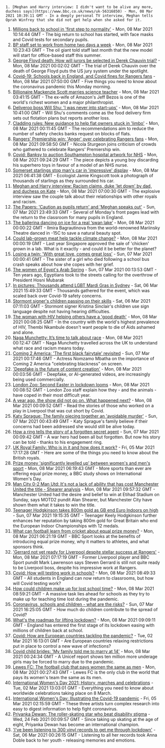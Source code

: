 
    1. [Meghan and Harry interview: I didn't want to be alive any more, duchess says](https://www.bbc.co.uk/news/uk-56316850) - Mon, 08 Mar 2021 10:39:11 GMT - In a deeply personal TV interview, Meghan tells Oprah Winfrey that she did not get help when she asked for it.
1. [Millions back to school in 'first step to normality'](https://www.bbc.co.uk/news/education-56293639) - Mon, 08 Mar 2021 10:14:44 GMT - The big return to school has started, with face masks and Covid tests for secondary pupils.
1. [BP staff set to work from home two days a week](https://www.bbc.co.uk/news/business-56319623) - Mon, 08 Mar 2021 10:23:43 GMT - The oil giant told staff last month that the new model will start for office-based staff this summer.
1. [George Floyd death: How will jurors be selected in Derek Chauvin trial?](https://www.bbc.co.uk/news/world-us-canada-56287265) - Mon, 08 Mar 2021 00:02:02 GMT - The trial of Derek Chauvin over the death of George Floyd puts the US jury system under the spotlight.
1. [Covid-19: Schools back in England, and Covid fines for Rangers fans](https://www.bbc.co.uk/news/uk-56317815) - Mon, 08 Mar 2021 07:50:00 GMT - Five things you need to know about the coronavirus pandemic this Monday morning.
1. [Billionaire Mackenzie Scott marries science teacher](https://www.bbc.co.uk/news/business-56316950) - Mon, 08 Mar 2021 03:41:15 GMT - The ex-wife of Amazon's Jeff Bezos is one of the world's richest women and a major philanthropist.
1. [Deliveroo boss Will Shu: 'I was never into start-ups'](https://www.bbc.co.uk/news/business-56318700) - Mon, 08 Mar 2021 10:41:00 GMT - Will Shu's comments come as the food delivery firm sets out flotation plans but reports another loss.
1. [Cladding rules: New guidance to help flat owners stuck in 'limbo'](https://www.bbc.co.uk/news/business-56315729) - Mon, 08 Mar 2021 00:11:45 GMT - The recommendations aim to reduce the number of safety checks banks request on blocks of flats.
1. [Rangers' Premiership win: 'Anger' over celebrating Rangers fans](https://www.bbc.co.uk/news/uk-scotland-glasgow-west-56312051) - Mon, 08 Mar 2021 09:58:50 GMT - Nicola Sturgeon joins criticism of crowds who gathered to celebrate Rangers' Premiership win.
1. [Covid: Banksy to auction Southampton hospital artwork for NHS](https://www.bbc.co.uk/news/uk-england-hampshire-56319474) - Mon, 08 Mar 2021 09:24:29 GMT - The piece depicts a young boy discarding his superhero toys in favour of a model of an NHS nurse.
1. [Somerset starlings stop man's car in 'impressive' display](https://www.bbc.co.uk/news/uk-england-somerset-56313026) - Mon, 08 Mar 2021 06:41:38 GMT - Ecologist Jamie Kingscott took a photograph of thousands of starlings as they surrounded his car.
1. [Meghan and Harry interview: Racism claims, duke 'let down' by dad, and duchess on Kate](https://www.bbc.co.uk/news/uk-56316659) - Mon, 08 Mar 2021 07:00:30 GMT - The explosive interview saw the couple talk about their relationships with other royals and racism.
1. [The Papers: 'Caution as pupils return' and 'Meghan speaks out'](https://www.bbc.co.uk/news/blogs-the-papers-56316429) - Sun, 07 Mar 2021 23:49:33 GMT - Several of Monday's front pages lead with the return to the classroom for many pupils in England.
1. [The ballerina dancing on ice for a real ‘swan lake’](https://www.bbc.co.uk/news/world-europe-56300514) - Mon, 08 Mar 2021 00:00:22 GMT - Ilmira Bagrautinova from the world-renowned Mariinsky Theatre danced in -15C to save a natural beauty spot.
1. [Could lab-grown meat help tackle climate change?](https://www.bbc.co.uk/news/science-environment-56294169) - Mon, 08 Mar 2021 00:00:19 GMT - Last year Singapore approved the sale of 'chicken' grown in a lab. What is it exactly - and could it be better for the planet?
1. [Losing a twin: 'With great love, comes great loss’](https://www.bbc.co.uk/news/uk-northern-ireland-56264812) - Sun, 07 Mar 2021 00:00:41 GMT - The sister of a girl who died following a school bus crash speaks about how she copes with her grief.
1. [The women of Egypt's Arab Spring](https://www.bbc.co.uk/news/stories-56195248) - Sun, 07 Mar 2021 00:13:53 GMT - Ten years ago, Egyptians took to the streets calling for the overthrow of President Hosni Mubarak
1. [In pictures: Thousands attend LGBT Mardi Gras in Sydney](https://www.bbc.co.uk/news/world-australia-56307356) - Sat, 06 Mar 2021 15:49:33 GMT - Thousands gathered for the event, which was scaled back over Covid-19 safety concerns.
1. [Stormont signer's children passing on their skills](https://www.bbc.co.uk/news/uk-northern-ireland-56266968) - Sat, 06 Mar 2021 07:11:03 GMT - Stormont signer Kristina Sinclair's children use sign language despite not having hearing difficulties.
1. [The woman with HIV helping others have a 'good death'](https://www.bbc.co.uk/news/stories-56282751) - Mon, 08 Mar 2021 00:08:25 GMT - In the country with the world's highest prevalence of HIV, Thembi Nkambule doesn't want people to die of Aids ashamed and alone.
1. [Naga Munchetty: It’s time to talk about race](https://www.bbc.co.uk/news/stories-56253480) - Mon, 08 Mar 2021 00:12:47 GMT - Naga Munchetty travelled across the UK to understand what race and racism means today.
1. [Coming 2 America: 'The first black fairytale' revisited](https://www.bbc.co.uk/news/entertainment-arts-56281904) - Sun, 07 Mar 2021 00:17:46 GMT - Actress Nomzamo Mbatha on the importance of Coming 2 America "celebrating blackness" on screen.
1. ['Deepfake is the future of content creation'](https://www.bbc.co.uk/news/business-56278411) - Mon, 08 Mar 2021 00:03:56 GMT - Deepfake, or AI-generated videos, are increasingly being used commercially.
1. [London Zoo: Second Easter in lockdown looms](https://www.bbc.co.uk/news/uk-england-london-56217098) - Mon, 08 Mar 2021 00:08:52 GMT - London Zoo staff explain how they - and the animals - have coped in their most difficult year.
1. [A year ago, the show did not go on. What happened next?](https://www.bbc.co.uk/news/entertainment-arts-56153030) - Mon, 08 Mar 2021 00:09:52 GMT - Read the stories of those who worked on a play in Liverpool that was cut short by Covid.
1. [Katy Sprague: The family piecing together an 'avoidable murder'](https://www.bbc.co.uk/news/uk-england-cambridgeshire-56216488) - Sun, 07 Mar 2021 00:43:49 GMT - Katy Sprague's family believe if their concerns had been addressed she would still be alive today.
1. [How a ring tells the story of a forgotten secret agent](https://www.bbc.co.uk/news/stories-56215177) - Sun, 07 Mar 2021 00:09:42 GMT - A war hero had been all but forgotten. But now his story can be told - thanks to his engagement ring.
1. [UK Royal Family: Who is in it and how does it work?](https://www.bbc.co.uk/news/uk-56201331) - Fri, 05 Mar 2021 17:17:28 GMT - Here are some of the things you need to know about the British royals.
1. [Prize money 'significantly levelled up' between women's and men's sport](https://www.bbc.co.uk/sport/56184881) - Mon, 08 Mar 2021 06:19:43 GMT - More sports than ever are offering equal prize money, a BBC study shows on International Women's Day.
1. [Man City 0-2 Man Utd: It's not a lack of ability that has cost Manchester United the title - Shearer analysis](https://www.bbc.co.uk/sport/football/56314375) - Mon, 08 Mar 2021 09:57:32 GMT - Manchester United had the desire and belief to win at Etihad Stadium on Sunday, says MOTD2 pundit Alan Shearer, but Manchester City have shown them what it takes to win the title.
1. [Teenager Hodgkinson takes 800m gold as GB end Euro Indoors on high](https://www.bbc.co.uk/sport/athletics/56314513) - Sun, 07 Mar 2021 19:15:35 GMT - Teenager Keely Hodgkinson further enhances her reputation by taking 800m gold for Great Britain who end the European Indoor Championships with 12 medals.
1. [What can football learn from cricket about equal prize money?](https://www.bbc.co.uk/sport/56240686) - Mon, 08 Mar 2021 06:21:19 GMT - BBC Sport looks at the benefits of introducing equal prize money, why it matters to athletes, and what sponsors think.
1. ['Gerrard not yet ready for Liverpool despite stellar success at Rangers'](https://www.bbc.co.uk/sport/football/56306936) - Mon, 08 Mar 2021 07:17:19 GMT - Former Liverpool player and BBC Sport pundit Mark Lawrenson says Steven Gerrard is still not quite ready to be Liverpool boss, despite his impressive work at Rangers.
1. [Covid: How will testing work in schools?](https://www.bbc.co.uk/news/education-51643556) - Mon, 08 Mar 2021 08:49:33 GMT - All students in England can now return to classrooms, but how will Covid testing work?
1. [How could children make up for lost school time?](https://www.bbc.co.uk/news/explainers-55938837) - Mon, 08 Mar 2021 08:59:21 GMT - A massive task lies ahead for schools as they try to make up for teaching time lost during the pandemic.
1. [Coronavirus, schools and children - what are the risks?](https://www.bbc.co.uk/news/health-52003804) - Sun, 07 Mar 2021 16:25:05 GMT - How much do children contribute to the spread of Covid?
1. [What's the roadmap for lifting lockdown?](https://www.bbc.co.uk/news/explainers-52530518) - Mon, 08 Mar 2021 09:09:11 GMT - England has entered the first stage of its lockdown easing with millions of children back at school.
1. [Covid: How are European countries tackling the pandemic?](https://www.bbc.co.uk/news/explainers-53640249) - Tue, 02 Mar 2021 16:13:01 GMT - Are European countries relaxing restrictions put in place to control a new wave of infections?
1. [Covid child brides: 'My family told me to marry at 14'](https://www.bbc.co.uk/news/world-56292247) - Mon, 08 Mar 2021 00:24:34 GMT - A Unicef report shows ten million more underage girls may be forced to marry due to the pandemic.
1. [Lewes FC: The football club that pays women the same as men](https://www.bbc.co.uk/news/newsbeat-56281664) - Mon, 08 Mar 2021 00:27:43 GMT - Lewes FC is the only club in the world that pays its women's team the same as its men.
1. [International Women's Day 2021: History, marches and celebrations](https://www.bbc.co.uk/news/world-56169219) - Tue, 02 Mar 2021 13:03:01 GMT - Everything you need to know about worldwide celebrations taking place on 8 March.
1. [International Women's Day: Illustrating the Covid-19 pandemic](https://www.bbc.co.uk/news/in-pictures-56152069) - Fri, 05 Mar 2021 02:15:59 GMT - These three artists turn complex research into easy to digest information to help fight coronavirus.
1. [Priyanka Dewan: The roller-skating star who beat disability stigma](https://www.bbc.co.uk/news/world-asia-india-56080312) - Wed, 24 Feb 2021 00:09:57 GMT - Since taking up skating at the age of eight, Priyanka Dewan has become an international champion.
1. ['I've been listening to 300 vinyl records to get me through lockdown'](https://www.bbc.co.uk/news/stories-56187737) - Sat, 06 Mar 2021 00:26:15 GMT - Listening to all her records took Anna Doble back to her youth - releasing memories and emotions.

